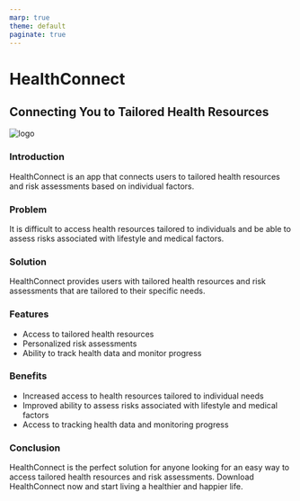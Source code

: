 ```yaml
---
marp: true
theme: default
paginate: true
---
```

# HealthConnect

## Connecting You to Tailored Health Resources

![logo](http://url/to/logo.jpg)

### Introduction 

HealthConnect is an app that connects users to tailored health resources and risk assessments based on individual factors. 

### Problem 

It is difficult to access health resources tailored to individuals and be able to assess risks associated with lifestyle and medical factors. 

### Solution 

HealthConnect provides users with tailored health resources and risk assessments that are tailored to their specific needs. 

### Features 

- Access to tailored health resources 
- Personalized risk assessments 
- Ability to track health data and monitor progress 

### Benefits 

- Increased access to health resources tailored to individual needs 
- Improved ability to assess risks associated with lifestyle and medical factors 
- Access to tracking health data and monitoring progress 

### Conclusion 

HealthConnect is the perfect solution for anyone looking for an easy way to access tailored health resources and risk assessments. Download HealthConnect now and start living a healthier and happier life.
  